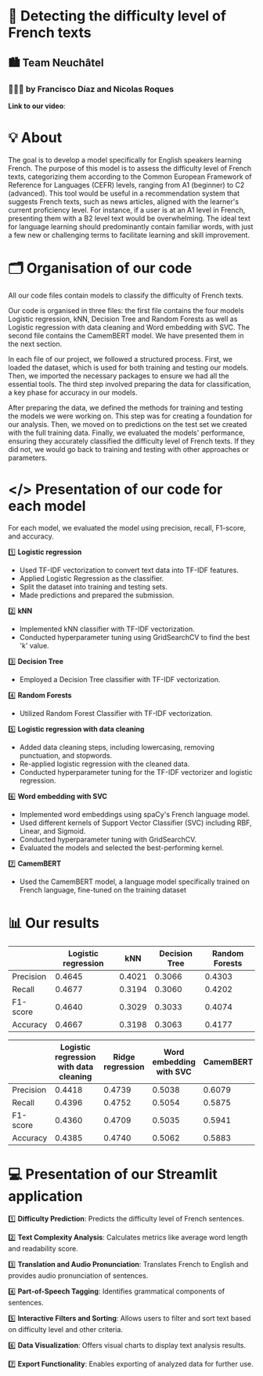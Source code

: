 # 📜 Detecting the difficulty level of French texts
## 🏙️ Team Neuchâtel
### 🙋‍♂️🙋 by Francisco Díaz and Nicolas Roques

**Link to our video**:

# 💡 About
The goal is to develop a model specifically for English speakers learning French. The purpose of this model is to assess the difficulty level of French texts, categorizing them according to the Common European Framework of Reference for Languages (CEFR) levels, ranging from A1 (beginner) to C2 (advanced). This tool would be useful in a recommendation system that suggests French texts, such as news articles, aligned with the learner's current proficiency level. For instance, if a user is at an A1 level in French, presenting them with a B2 level text would be overwhelming. The ideal text for language learning should predominantly contain familiar words, with just a few new or challenging terms to facilitate learning and skill improvement.

# 🗂️ Organisation of our code

All our code files contain models to classify the difficulty of French texts.

Our code is organised in three files: the first file contains the four models Logistic regression, kNN, Decision Tree and Random Forests as well as Logistic regression with data cleaning and Word embedding with SVC. The second file contains the CamemBERT model. We have presented them in the next section.

In each file of our project, we followed a structured process. First, we loaded the dataset, which is used for both training and testing our models. Then, we imported the necessary packages to ensure we had all the essential tools. The third step involved preparing the data for classification, a key phase for accuracy in our models.

After preparing the data, we defined the methods for training and testing the models we were working on. This step was for creating a foundation for our analysis. Then, we moved on to predictions on the test set we created with the full training data. Finally, we evaluated the models' performance, ensuring they accurately classified the difficulty level of French texts. If they did not, we would go back to training and testing with other approaches or parameters. 

# </> Presentation of our code for each model
For each model, we evaluated the model using precision, recall, F1-score, and accuracy.

1️⃣ **Logistic regression**
- Used TF-IDF vectorization to convert text data into TF-IDF features.
- Applied Logistic Regression as the classifier.
- Split the dataset into training and testing sets.
- Made predictions and prepared the submission.

2️⃣ **kNN**
- Implemented kNN classifier with TF-IDF vectorization.
- Conducted hyperparameter tuning using GridSearchCV to find the best 'k' value.

3️⃣ **Decision Tree**
- Employed a Decision Tree classifier with TF-IDF vectorization.
  
4️⃣ **Random Forests**
- Utilized Random Forest Classifier with TF-IDF vectorization.

5️⃣ **Logistic regression with data cleaning**
- Added data cleaning steps, including lowercasing, removing punctuation, and stopwords.
- Re-applied logistic regression with the cleaned data.
- Conducted hyperparameter tuning for the TF-IDF vectorizer and logistic regression.

6️⃣ **Word embedding with SVC**
- Implemented word embeddings using spaCy's French language model.
- Used different kernels of Support Vector Classifier (SVC) including RBF, Linear, and Sigmoid.
- Conducted hyperparameter tuning with GridSearchCV.
- Evaluated the models and selected the best-performing kernel.

7️⃣ **CamemBERT**
- Used the CamemBERT model, a language model specifically trained on French language, fine-tuned on the training dataset


# 📊 Our results
|                  | Logistic regression | kNN | Decision Tree | Random Forests |
|------------------|---------------------|-----|---------------|----------------|
| Precision        | 0.4645              | 0.4021 | 0.3066   | 0.4303         |
| Recall           | 0.4677              | 0.3194 | 0.3060   | 0.4202         |
| F1-score         | 0.4640              | 0.3029 | 0.3033   | 0.4074         |
| Accuracy         | 0.4667              | 0.3198   | 0.3063 | 0.4177         |

|                  | Logistic regression with data cleaning |Ridge regression  | Word embedding with SVC  | CamemBERT |
|------------------|---------------------|-----|---------|------------------------------|
| Precision        | 0.4418              |0.4739         | 0.5038  |  0.6079|
| Recall           | 0.4396              |0.4752         | 0.5054  | 0.5875 |
| F1-score         | 0.4360              |0.4709         | 0.5035  | 0.5941 |
| Accuracy         | 0.4385              |0.4740         | 0.5062  | 0.5883 |

# 💻 Presentation of our Streamlit application

1️⃣ **Difficulty Prediction**: Predicts the difficulty level of French sentences.

2️⃣ **Text Complexity Analysis**: Calculates metrics like average word length and readability score.

3️⃣ **Translation and Audio Pronunciation**: Translates French to English and provides audio pronunciation of sentences.

4️⃣ **Part-of-Speech Tagging**: Identifies grammatical components of sentences.

5️⃣ **Interactive Filters and Sorting**: Allows users to filter and sort text based on difficulty level and other criteria.

6️⃣ **Data Visualization**: Offers visual charts to display text analysis results.

7️⃣ **Export Functionality**: Enables exporting of analyzed data for further use.


